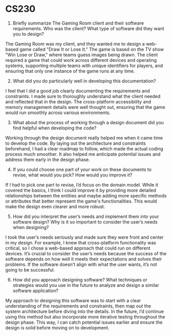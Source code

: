 # CS230
1. Briefly summarize The Gaming Room client and their software requirements. Who was the client? What type of software did they want you to design?

The Gaming Room was my client, and they wanted me to design a web-based game called "Draw It or Lose It." The game is based on the TV show "Win Lose or Draw," where teams guess images being drawn. The client required a game that could work across different devices and operating systems, supporting multiple teams with unique identifiers for players, and ensuring that only one instance of the game runs at any time.

2. What did you do particularly well in developing this documentation?

I feel that I did a good job clearly documenting the requirements and constraints. I made sure to thoroughly understand what the client needed and reflected that in the design. The cross-platform accessibility and memory management details were well thought out, ensuring that the game would run smoothly across various environments.

3. What about the process of working through a design document did you find helpful when developing the code?

Working through the design document really helped me when it came time to develop the code. By laying out the architecture and constraints beforehand, I had a clear roadmap to follow, which made the actual coding process much smoother. It also helped me anticipate potential issues and address them early in the design phase.

4. If you could choose one part of your work on these documents to revise, what would you pick? How would you improve it?

If I had to pick one part to revise, I’d focus on the domain model. While it covered the basics, I think I could improve it by providing more detailed relationships between the entities and maybe adding more specific methods or attributes that better represent the game's functionalities. This would make the design even clearer and more robust.

5. How did you interpret the user’s needs and implement them into your software design? Why is it so important to consider the user’s needs when designing?

I took the user’s needs seriously and made sure they were front and center in my design. For example, I knew that cross-platform functionality was critical, so I chose a web-based approach that could run on different devices. It’s crucial to consider the user’s needs because the success of the software depends on how well it meets their expectations and solves their problems. If the software doesn’t align with what the user wants, it’s not going to be successful.

6. How did you approach designing software? What techniques or strategies would you use in the future to analyze and design a similar software application?

My approach to designing this software was to start with a clear understanding of the requirements and constraints, then map out the system architecture before diving into the details. In the future, I’d continue using this method but also incorporate more iterative testing throughout the design phase. This way, I can catch potential issues earlier and ensure the design is solid before moving on to development.
